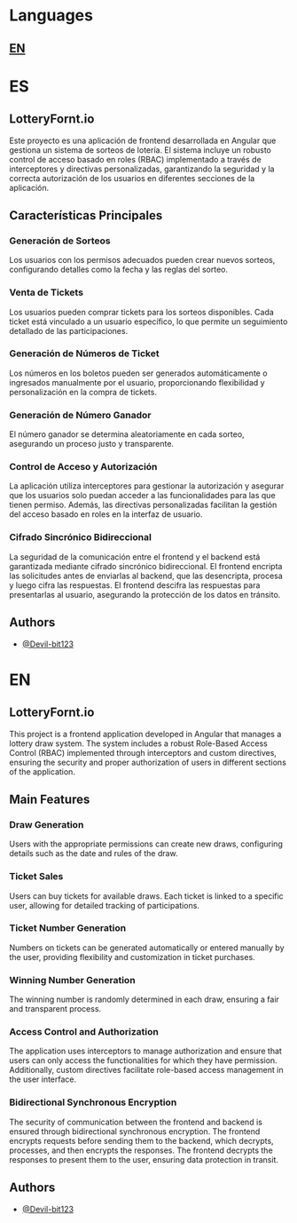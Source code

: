 # Languages
## [EN](#en)

# ES
## LotteryFornt.io
Este proyecto es una aplicación de frontend desarrollada en Angular que gestiona un sistema de sorteos de lotería. El sistema incluye un robusto control de acceso basado en roles (RBAC) implementado a través de interceptores y directivas personalizadas, garantizando la seguridad y la correcta autorización de los usuarios en diferentes secciones de la aplicación.

## Características Principales

### Generación de Sorteos
Los usuarios con los permisos adecuados pueden crear nuevos sorteos, configurando detalles como la fecha y las reglas del sorteo.

### Venta de Tickets
Los usuarios pueden comprar tickets para los sorteos disponibles. Cada ticket está vinculado a un usuario específico, lo que permite un seguimiento detallado de las participaciones.

### Generación de Números de Ticket
Los números en los boletos pueden ser generados automáticamente o ingresados manualmente por el usuario, proporcionando flexibilidad y personalización en la compra de tickets.

### Generación de Número Ganador
El número ganador se determina aleatoriamente en cada sorteo, asegurando un proceso justo y transparente.

### Control de Acceso y Autorización
La aplicación utiliza interceptores para gestionar la autorización y asegurar que los usuarios solo puedan acceder a las funcionalidades para las que tienen permiso. Además, las directivas personalizadas facilitan la gestión del acceso basado en roles en la interfaz de usuario.

### Cifrado Sincrónico Bidireccional
La seguridad de la comunicación entre el frontend y el backend está garantizada mediante cifrado sincrónico bidireccional. El frontend encripta las solicitudes antes de enviarlas al backend, que las desencripta, procesa y luego cifra las respuestas. El frontend descifra las respuestas para presentarlas al usuario, asegurando la protección de los datos en tránsito.

## Authors

- [@Devil-bit123](https://github.com/Devil-bit123)

# EN
## LotteryFornt.io
This project is a frontend application developed in Angular that manages a lottery draw system. The system includes a robust Role-Based Access Control (RBAC) implemented through interceptors and custom directives, ensuring the security and proper authorization of users in different sections of the application.

## Main Features

### Draw Generation
Users with the appropriate permissions can create new draws, configuring details such as the date and rules of the draw.

### Ticket Sales
Users can buy tickets for available draws. Each ticket is linked to a specific user, allowing for detailed tracking of participations.

### Ticket Number Generation
Numbers on tickets can be generated automatically or entered manually by the user, providing flexibility and customization in ticket purchases.

### Winning Number Generation
The winning number is randomly determined in each draw, ensuring a fair and transparent process.

### Access Control and Authorization
The application uses interceptors to manage authorization and ensure that users can only access the functionalities for which they have permission. Additionally, custom directives facilitate role-based access management in the user interface.

### Bidirectional Synchronous Encryption
The security of communication between the frontend and backend is ensured through bidirectional synchronous encryption. The frontend encrypts requests before sending them to the backend, which decrypts, processes, and then encrypts the responses. The frontend decrypts the responses to present them to the user, ensuring data protection in transit.

## Authors

- [@Devil-bit123](https://github.com/Devil-bit123)
